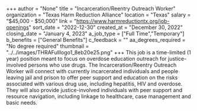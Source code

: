 +++
author = "None"
title = "Incarceration/Reentry Outreach Worker"
organization = "Texas Harm Reduction Alliance"
location = "Texas"
salary = "$45,000 - $50,000"
link = "https://www.harmreductiontx.org/job-openings"
sort_date = "2022-12-30"
created_at = "December 30, 2022"
closing_date = "January 4, 2023"
a_job_type = ["Full Time","Temporary"]
b_benefits = ["General Benefits"]
c_feedback = ""
aa_degrees_required = "No degree required"
thumbnail = "../../images/THRAFulllogo1_8eb20e25.png"
+++
This job is a time-limited (1 year) position meant to focus on overdose education outreach for justice-involved persons who use drugs. The Incarceration/Reentry Outreach Worker will connect with currently incarcerated individuals and people leaving jail and prison to offer peer support and education on the risks associated with various drug use, including hepatitis, HIV and overdose. They will also provide justice-involved individuals with peer support and resource navigation, including linkage to healthcare, case management and basic needs.